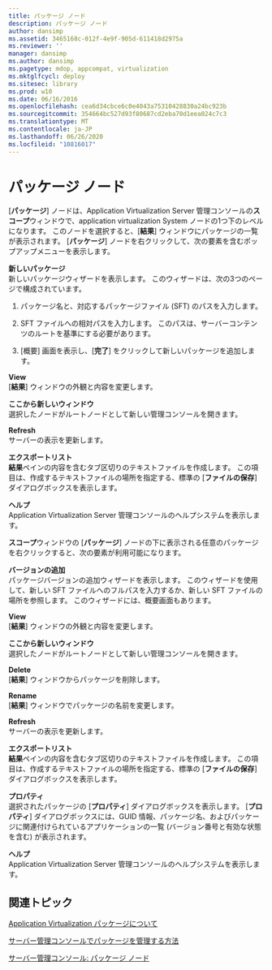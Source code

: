 ```yaml
---
title: パッケージ ノード
description: パッケージ ノード
author: dansimp
ms.assetid: 3465168c-012f-4e9f-905d-611418d2975a
ms.reviewer: ''
manager: dansimp
ms.author: dansimp
ms.pagetype: mdop, appcompat, virtualization
ms.mktglfcycl: deploy
ms.sitesec: library
ms.prod: w10
ms.date: 06/16/2016
ms.openlocfilehash: cea6d34cbce6c0e4043a75310428830a24bc923b
ms.sourcegitcommit: 354664bc527d93f80687cd2eba70d1eea024c7c3
ms.translationtype: MT
ms.contentlocale: ja-JP
ms.lasthandoff: 06/26/2020
ms.locfileid: "10816017"
---
```

# パッケージ ノード


[**パッケージ**] ノードは、Application Virtualization Server 管理コンソールの**スコープ**ウィンドウで、application virtualization System ノードの1つ下のレベルになります。 このノードを選択すると、[**結果**] ウィンドウにパッケージの一覧が表示されます。 [**パッケージ**] ノードを右クリックして、次の要素を含むポップアップメニューを表示します。

<a href="" id="new-package"></a>**新しいパッケージ**  
新しいパッケージウィザードを表示します。 このウィザードは、次の3つのページで構成されています。

1.  パッケージ名と、対応するパッケージファイル (SFT) のパスを入力します。

2.  SFT ファイルへの相対パスを入力します。 このパスは、サーバーコンテンツのルートを基準にする必要があります。

3.  [概要] 画面を表示し、[**完了**] をクリックして新しいパッケージを追加します。

<a href="" id="view"></a>**View**  
[**結果**] ウィンドウの外観と内容を変更します。

<a href="" id="new-window-from-here"></a>**ここから新しいウィンドウ**  
選択したノードがルートノードとして新しい管理コンソールを開きます。

<a href="" id="refresh"></a>**Refresh**  
サーバーの表示を更新します。

<a href="" id="export-list"></a>**エクスポートリスト**  
**結果**ペインの内容を含むタブ区切りのテキストファイルを作成します。 この項目は、作成するテキストファイルの場所を指定する、標準の [**ファイルの保存**] ダイアログボックスを表示します。

<a href="" id="help"></a>**ヘルプ**  
Application Virtualization Server 管理コンソールのヘルプシステムを表示します。

**スコープ**ウィンドウの [**パッケージ**] ノードの下に表示される任意のパッケージを右クリックすると、次の要素が利用可能になります。

<a href="" id="add-version"></a>**バージョンの追加**  
パッケージバージョンの追加ウィザードを表示します。 このウィザードを使用して、新しい SFT ファイルへのフルパスを入力するか、新しい SFT ファイルの場所を参照します。 このウィザードには、概要画面もあります。

<a href="" id="view"></a>**View**  
[**結果**] ウィンドウの外観と内容を変更します。

<a href="" id="new-window-from-here"></a>**ここから新しいウィンドウ**  
選択したノードがルートノードとして新しい管理コンソールを開きます。

<a href="" id="delete"></a>**Delete**  
[**結果**] ウィンドウからパッケージを削除します。

<a href="" id="rename"></a>**Rename**  
[**結果**] ウィンドウでパッケージの名前を変更します。

<a href="" id="refresh"></a>**Refresh**  
サーバーの表示を更新します。

<a href="" id="export-list"></a>**エクスポートリスト**  
**結果**ペインの内容を含むタブ区切りのテキストファイルを作成します。 この項目は、作成するテキストファイルの場所を指定する、標準の [**ファイルの保存**] ダイアログボックスを表示します。

<a href="" id="properties"></a>**プロパティ**  
選択されたパッケージの [**プロパティ**] ダイアログボックスを表示します。 [**プロパティ**] ダイアログボックスには、GUID 情報、パッケージ名、およびパッケージに関連付けられているアプリケーションの一覧 (バージョン番号と有効な状態を含む) が表示されます。

<a href="" id="help"></a>**ヘルプ**  
Application Virtualization Server 管理コンソールのヘルプシステムを表示します。

## 関連トピック


[Application Virtualization パッケージについて](about-application-virtualization-packages.md)

[サーバー管理コンソールでパッケージを管理する方法](how-to-manage-packages-in-the-server-management-console.md)

[サーバー管理コンソール: パッケージ ノード](server-management-console-packages-node.md)

 

 





